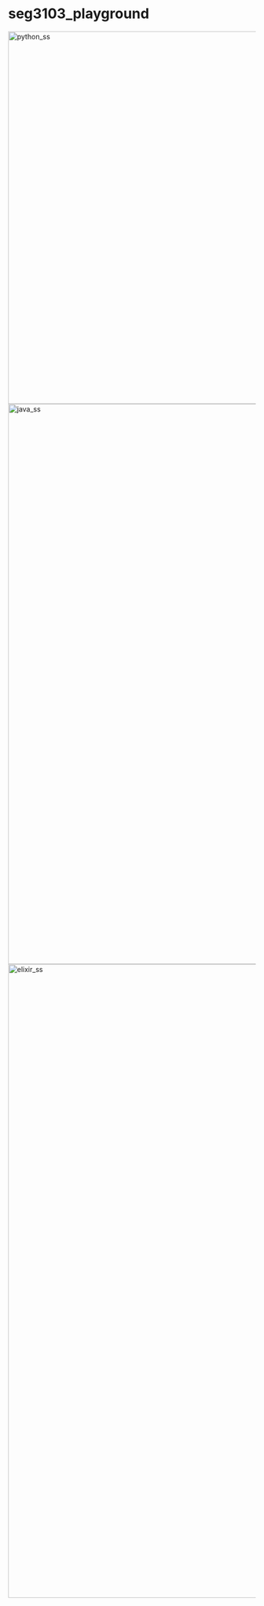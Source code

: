 # seg3103_playground

<img width="756" alt="python_ss" src="https://github.com/ahmadsobohhh/seg3103_playground/assets/115435738/ca5a080c-739d-4868-ae0a-8663dc859c3a">
<img width="1137" alt="java_ss" src="https://github.com/ahmadsobohhh/seg3103_playground/assets/115435738/3059cdb8-84b3-4677-a130-fbfad86ca7cc">
<img width="1286" alt="elixir_ss" src="https://github.com/ahmadsobohhh/seg3103_playground/assets/115435738/a6c26eb3-9916-4d64-81fb-7f2e8ae650f5">
